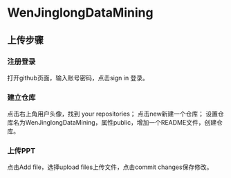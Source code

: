 # WenJinglongDataMining
## 上传步骤
### 注册登录
打开github页面，输入账号密码，点击sign in 登录。
### 建立仓库
点击右上角用户头像，找到 your repositories；
点击new新建一个仓库；
设置仓库名为WenJinglongDataMining，属性public，增加一个README文件，创建仓库。
### 上传PPT
点击Add file，选择upload files上传文件，点击commit changes保存修改。
